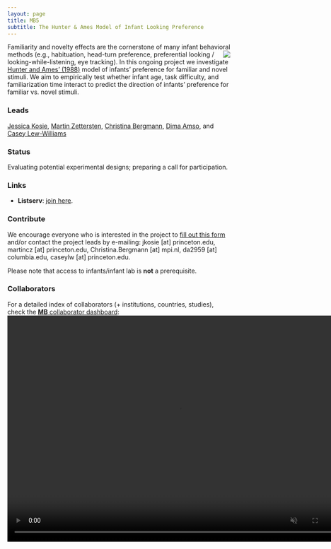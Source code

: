 ```yaml
---
layout: page
title: MB5
subtitle: The Hunter & Ames Model of Infant Looking Preference
---
```


<!--
To-do:
- replace image placeholders.
- add collaborators map.
-->

Familiarity and novelty effects are the cornerstone of many infant behavioral methods <img style="float: right;" src="/assets/img/infant_in_lab_300px.png"> (e.g., habituation, head-turn preference, preferential looking / looking-while-listening, eye tracking). In this ongoing project we investigate [Hunter and Ames’ (1988)](https://psycnet.apa.org/record/1988-98065-003) model of infants’ preference for familiar and novel stimuli. We aim to empirically test whether infant age, task difficulty, and familiarization time interact to predict the direction of infants’ preference for familiar vs. novel stimuli.

### Leads
[Jessica Kosie](https://jkosie.github.io/), [Martin Zettersten](https://martinzettersten.weebly.com/), [Christina Bergmann](https://www.mpi.nl/people/bergmann-christina), [Dima Amso](https://psychology.columbia.edu/content/dima-amso),  and [Casey Lew-Williams](https://psych.princeton.edu/person/casey-lew-williams)

<!-- move collaborators index back here when the project is underway -->

<!-- Flourish
<div class="flourish-embed flourish-map" data-src="visualisation/2520309" data-url="https://flo.uri.sh/visualisation/2520309/embed"><script src="https://public.flourish.studio/resources/embed.js"></script></div>
-->

### Status
Evaluating potential experimental designs; preparing a call for participation.

### Links
* **Listserv**: [join here](https://mailman.stanford.edu/mailman/listinfo/manybabies5).

### Contribute
We encourage everyone who is interested in the project to [fill out this form](https://forms.gle/czxx9zzVytisCRY9A) <!--[contribute]({{site.baseurl}}/sign_up_log_in/) --> and/or contact the project leads by e-mailing: jkosie [at] princeton.edu, martincz [at] princeton.edu, Christina.Bergmann [at] mpi.nl, da2959 [at] columbia.edu, caseylw [at] princeton.edu.

Please note that access to infants/infant lab is **not** a prerequisite.

### Collaborators
For a detailed index of collaborators (+ institutions, countries, studies), check the [**MB** collaborator dashboard](https://rodrigodalben.shinyapps.io/shiny_mb_map/): <video muted autoplay="autoplay" loop="loop" width="768" height="512">
    <source src="/assets/img/dashboard_studies.mp4" type="video/mp4">  
    </video>

<!-- ### Publications -->
